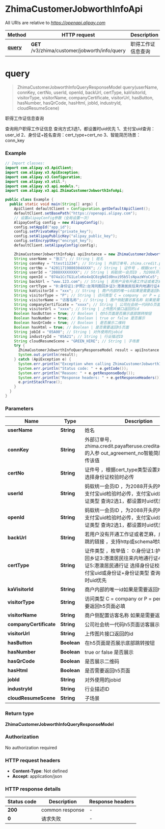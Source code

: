 # ZhimaCustomerJobworthInfoApi

All URIs are relative to *https://openapi.alipay.com*

| Method | HTTP request | Description |
|------------- | ------------- | -------------|
| [**query**](ZhimaCustomerJobworthInfoApi.md#query) | **GET** /v3/zhima/customer/jobworth/info/query | 职得工作证信息查询 |


<a name="query"></a>
# **query**
> ZhimaCustomerJobworthInfoQueryResponseModel query(userName, connKey, certNo, userId, openId, backUrl, certType, kaVisitorId, visitorType, visitorName, companyCertificate, visitorUrl, hasButton, hasNumber, hasQrCode, hasHtml, jobId, industryId, cloudResumeScene)

职得工作证信息查询

查询用户职得工作证信息 查询方式3选1，都设置时uid优先 1、支付宝uid查询：user_id 2、身份证+姓名查询：cert_type+cert_no 3、智能简历场景：conn_key

### Example
```java
// Import classes:
import com.alipay.v3.ApiClient;
import com.alipay.v3.ApiException;
import com.alipay.v3.Configuration;
import com.alipay.v3.util.*;
import com.alipay.v3.api.models.*;
import com.alipay.v3.api.ZhimaCustomerJobworthInfoApi;

public class Example {
  public static void main(String[] args) {
    ApiClient defaultClient = Configuration.getDefaultApiClient();
    defaultClient.setBasePath("https://openapi.alipay.com");
    // 设置alipayConfig参数（全局设置一次）
    AlipayConfig config = new AlipayConfig();
    config.setAppId("app_id");
    config.setPrivateKey("private_key");
    config.setAlipayPublicKey("alipay_public_key");
    config.setEncryptKey("encrypt_key");
    defaultClient.setAlipayConfig(config);

    ZhimaCustomerJobworthInfoApi apiInstance = new ZhimaCustomerJobworthInfoApi(defaultClient);
    String userName = "张三"; // String | 姓名
    String connKey = "ttest11234"; // String | 外部订单号，zhima.credit.payafteruse.creditagreement.sign的入参 out_agreement_no智能简历场景支持只传该值
    String certNo = "42011719880304XXXX"; // String | 证件号 ，根据cert_type类型设置对应证件号码，选择身份证校验时必传
    String userId = "2088XXXXXXXX"; // String | 蚂蚁统一会员ID ，为2088开头的唯一标识 选择支付宝uid检验时必传，支付宝uid或身份证+身份证类型 查询2选1，都设置时uid优先
    String openId = "074a1CcTG1LelxKe4xQC0zgNdId0nxi95b5lsNpazWYoCo5"; // String | 蚂蚁统一会员ID ，为2088开头的唯一标识 选择支付宝uid检验时必传，支付宝uid或身份证+身份证类型 查询2选1，都设置时uid优先
    String backUrl = "www.123.com"; // String | 若用户没有开通工作证或者芝麻，成功开通后回跳的链接 ，支持http或schema地址
    String certType = "0:身份证1:护照2:台湾同胞回乡证3:港澳居民往来内地通行证4:台湾居民通行证5:港澳居民通行证"; // String | 证件类型 ，枚举值： 0:身份证1:护照2:台湾同胞回乡证3:港澳居民往来内地通行证4:台湾居民通行证5:港澳居民通行证 选择身份证校验时必传，支付宝uid或身份证+身份证类型 查询2选1，都设置时uid优先
    String kaVisitorId = "xxx"; // String | 商户内部的唯一id如果是需要返回h5页面必填
    String visitorType = "P"; // String | 访问类型 C = company  or P = person 如果是需要返回h5页面必填
    String visitorName = "访客名称"; // String | 商户侧配置访客名称 如果是需要返回h5页面必填
    String companyCertificate = "xxxx"; // String | 公司社会统一代码h5页面访客展示使用
    String visitorUrl = "xxxx"; // String | 上传图片接口返回的id
    Boolean hasButton = true; // Boolean | 在h5页面是否展示底部跳转按钮
    Boolean hasNumber = true; // Boolean | true or false 是否展示
    Boolean hasQrCode = true; // Boolean | 是否展示二维码
    Boolean hasHtml = true; // Boolean | 是否需要返回h5页面
    String jobId = "05A00"; // String | 对外使用的jobid
    String industryId = "05A21"; // String | 行业描述ID
    String cloudResumeScene = "GREEN_HIRE"; // String | 子场景
    try {
      ZhimaCustomerJobworthInfoQueryResponseModel result = apiInstance.query(userName, connKey, certNo, userId, openId, backUrl, certType, kaVisitorId, visitorType, visitorName, companyCertificate, visitorUrl, hasButton, hasNumber, hasQrCode, hasHtml, jobId, industryId, cloudResumeScene);
      System.out.println(result);
    } catch (ApiException e) {
      System.err.println("Exception when calling ZhimaCustomerJobworthInfoApi#query");
      System.err.println("Status code: " + e.getCode());
      System.err.println("Reason: " + e.getResponseBody());
      System.err.println("Response headers: " + e.getResponseHeaders());
      e.printStackTrace();
    }
  }
}
```

### Parameters

| Name | Type | Description  | Notes |
|------------- | ------------- | ------------- | -------------|
| **userName** | **String**| 姓名 | [optional] |
| **connKey** | **String**| 外部订单号，zhima.credit.payafteruse.creditagreement.sign的入参 out_agreement_no智能简历场景支持只传该值 | [optional] |
| **certNo** | **String**| 证件号 ，根据cert_type类型设置对应证件号码，选择身份证校验时必传 | [optional] |
| **userId** | **String**| 蚂蚁统一会员ID ，为2088开头的唯一标识 选择支付宝uid检验时必传，支付宝uid或身份证+身份证类型 查询2选1，都设置时uid优先 | [optional] |
| **openId** | **String**| 蚂蚁统一会员ID ，为2088开头的唯一标识 选择支付宝uid检验时必传，支付宝uid或身份证+身份证类型 查询2选1，都设置时uid优先 | [optional] |
| **backUrl** | **String**| 若用户没有开通工作证或者芝麻，成功开通后回跳的链接 ，支持http或schema地址 | [optional] |
| **certType** | **String**| 证件类型 ，枚举值： 0:身份证1:护照2:台湾同胞回乡证3:港澳居民往来内地通行证4:台湾居民通行证5:港澳居民通行证 选择身份证校验时必传，支付宝uid或身份证+身份证类型 查询2选1，都设置时uid优先 | [optional] |
| **kaVisitorId** | **String**| 商户内部的唯一id如果是需要返回h5页面必填 | [optional] |
| **visitorType** | **String**| 访问类型 C &#x3D; company  or P &#x3D; person 如果是需要返回h5页面必填 | [optional] |
| **visitorName** | **String**| 商户侧配置访客名称 如果是需要返回h5页面必填 | [optional] |
| **companyCertificate** | **String**| 公司社会统一代码h5页面访客展示使用 | [optional] |
| **visitorUrl** | **String**| 上传图片接口返回的id | [optional] |
| **hasButton** | **Boolean**| 在h5页面是否展示底部跳转按钮 | [optional] |
| **hasNumber** | **Boolean**| true or false 是否展示 | [optional] |
| **hasQrCode** | **Boolean**| 是否展示二维码 | [optional] |
| **hasHtml** | **Boolean**| 是否需要返回h5页面 | [optional] |
| **jobId** | **String**| 对外使用的jobid | [optional] |
| **industryId** | **String**| 行业描述ID | [optional] |
| **cloudResumeScene** | **String**| 子场景 | [optional] |

### Return type

**ZhimaCustomerJobworthInfoQueryResponseModel**

### Authorization

No authorization required

### HTTP request headers

 - **Content-Type**: Not defined
 - **Accept**: application/json

### HTTP response details
| Status code | Description | Response headers |
|-------------|-------------|------------------|
| **200** | common response |  -  |
| **0** | 请求失败 |  -  |

